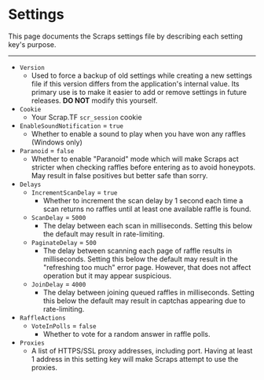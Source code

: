 # Settings

This page documents the Scraps settings file by describing each setting key's purpose.

---

- `Version`
  - Used to force a backup of old settings while creating a new settings file if this version differs from the application's internal value. Its primary use is to make it easier to add or remove settings in future releases. **DO NOT** modify this yourself.
- `Cookie`
  - Your Scrap.TF `scr_session` cookie
- `EnableSoundNotification` = `true`
  - Whether to enable a sound to play when you have won any raffles (Windows only)
- `Paranoid` = `false`
  - Whether to enable "Paranoid" mode which will make Scraps act stricter when checking raffles before entering as to avoid honeypots. May result in false positives but better safe than sorry.
- `Delays`
  - `IncrementScanDelay` = `true`
    - Whether to increment the scan delay by 1 second each time a scan returns no raffles until at least one available raffle is found.
  - `ScanDelay` = `5000`
    - The delay between each scan in milliseconds. Setting this below the default may result in rate-limiting.
  - `PaginateDelay` = `500`
    - The delay between scanning each page of raffle results in milliseconds. Setting this below the default may result in the "refreshing too much" error page. However, that does not affect operation but it may appear suspicious.
  - `JoinDelay` = `4000`
    - The delay between joining queued raffles in milliseconds. Setting this below the default may result in captchas appearing due to rate-limiting.
- `RaffleActions`
  - `VoteInPolls` = `false`
    - Whether to vote for a random answer in raffle polls.
- `Proxies`
  - A list of HTTPS/SSL proxy addresses, including port. Having at least 1 address in this setting key will make Scraps attempt to use the proxies.